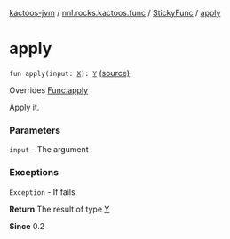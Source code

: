 [kactoos-jvm](../../index.md) / [nnl.rocks.kactoos.func](../index.md) / [StickyFunc](index.md) / [apply](./apply.md)

# apply

`fun apply(input: `[`X`](index.md#X)`): `[`Y`](index.md#Y) [(source)](https://github.com/neonailol/kactoos/blob/master/kactoos-jvm/src/main/kotlin/nnl/rocks/kactoos/func/StickyFunc.kt#L37)

Overrides [Func.apply](../../nnl.rocks.kactoos/-func/apply.md)

Apply it.

### Parameters

`input` - The argument

### Exceptions

`Exception` - If fails

**Return**
The result of type [Y](index.md#Y)

**Since**
0.2

